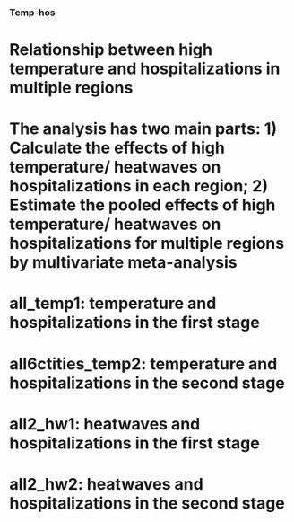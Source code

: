### Temp-hos
# Relationship between high temperature and hospitalizations in multiple regions
# The analysis has two main parts: 1) Calculate the effects of high temperature/ heatwaves on hospitalizations in each region; 2) Estimate the pooled effects of high temperature/ heatwaves on hospitalizations for multiple regions by multivariate meta-analysis 
# all_temp1: temperature and hospitalizations in the first stage
# all6ctities_temp2: temperature and hospitalizations in the second stage
# all2_hw1: heatwaves and hospitalizations in the first stage
# all2_hw2: heatwaves and hospitalizations in the second stage

